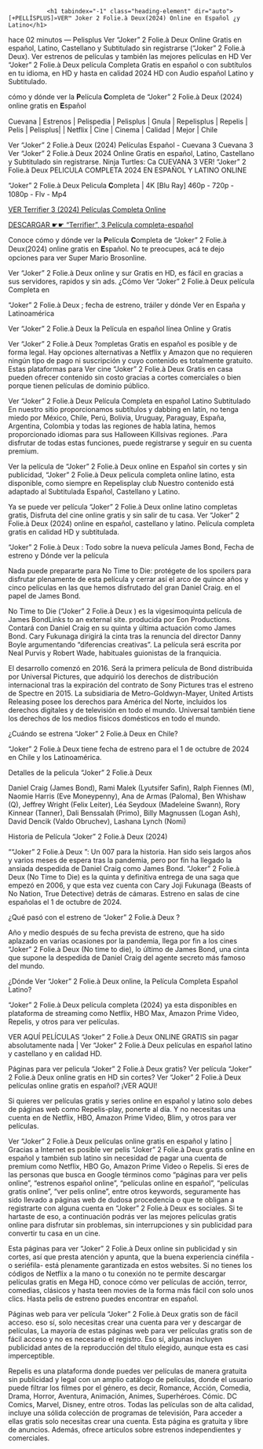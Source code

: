                <h1 tabindex="-1" class="heading-element" dir="auto"> [+PELLÍSPLUS]»VER™ Joker 2 Folie.à Deux(2024) Online en Español ¿y Latino</h1>

 hace 02 minutos — Pelisplus Ver “Joker” 2 Folie.à Deux Online Gratis en español, Latino, Castellano y Subtitulado sin registrarse (“Joker” 2 Folie.à Deux). Ver estrenos de películas y también las mejores películas en HD Ver “Joker” 2 Folie.à Deux película Completa Gratis en español o con subtítulos en tu idioma, en HD y hasta en calidad 2024 HD con Audio español Latino y Subtitulado.

cómo y dónde ver la 𝐏elícula 𝐂ompleta de “Joker” 2 Folie.à Deux (2024) online gratis en 𝐄spañol

Cuevana | Estrenos | Pelispedia | Pelisplus | Gnula | Repelisplus | Repelis | Pelis | Pelisplus| | Netflix | Cine | Cinema | Calidad | Mejor | Chile

Ver “Joker” 2 Folie.à Deux (2024) Películas Español - Cuevana 3 Cuevana 3 Ver “Joker” 2 Folie.à Deux 2024 Online Gratis en español, Latino, Castellano y Subtitulado sin registrarse. Ninja Turtles: Ca CUEVANA 3 VER! “Joker” 2 Folie.à Deux PELICULA COMPLETA 2024 EN ESPAÑOL Y LATINO ONLINE

“Joker” 2 Folie.à Deux Pelicula 𝐂ompleta | 4K [Blu Ray] 460p - 720p - 1080p - Flv - Mp4

<a href="https://bit.ly/4eJWLXj" rel="nofollow">VER Terrifier 3 (2024) Películas Completa Online</a>

<a href="https://bit.ly/4eJWLXj" rel="nofollow">DESCARGAR ☛☛ “Terrifier”, 3 Película completa-español</a>

Conoce cómo y dónde ver la 𝐏elícula 𝐂ompleta de “Joker” 2 Folie.à Deux(2024) online gratis en 𝐄spañol. No te preocupes, acá te dejo opciones para ver Super Mario Brosonline.

Ver “Joker” 2 Folie.à Deux online y sur Gratis en HD, es fácil en gracias a sus servidores, rapidos y sin ads. ¿Cómo Ver “Joker” 2 Folie.à Deux película Completa en

“Joker” 2 Folie.à Deux ; fecha de estreno, tráiler y dónde Ver en España y Latinoamérica

Ver “Joker” 2 Folie.à Deux la Película en español línea Online y Gratis

Ver “Joker” 2 Folie.à Deux ?ompletas Gratis en español es posible y de forma legal. Hay opciones alternativas a Netflix y Amazon que no requieren ningún tipo de pago ni suscripción y cuyo contenido es totalmente gratuito. Estas plataformas para Ver cine “Joker” 2 Folie.à Deux Gratis en casa pueden ofrecer contenido sin costo gracias a cortes comerciales o bien porque tienen películas de dominio público.

Ver “Joker” 2 Folie.à Deux Película Completa en español Latino Subtitulado En nuestro sitio proporcionamos subtítulos y dabbing en latín, no tenga miedo por México, Chile, Perú, Bolivia, Uruguay, Paraguay, España, Argentina, Colombia y todas las regiones de habla latina, hemos proporcionado idiomas para sus Halloween Killsivas regiones. .Para disfrutar de todas estas funciones, puede registrarse y seguir en su cuenta premium.

Ver la película de “Joker” 2 Folie.à Deux online en Español sin cortes y sin publicidad, “Joker” 2 Folie.à Deux pelicula completa online latino, esta disponible, como siempre en Repelisplay club Nuestro contenido está adaptado al Subtitulada Español, Castellano y Latino.

Ya se puede ver película “Joker” 2 Folie.à Deux online latino completas gratis, Disfruta del cine online gratis y sin salir de tu casa. Ver “Joker” 2 Folie.à Deux (2024) online en español, castellano y latino. Película completa gratis en calidad HD y subtitulada.

“Joker” 2 Folie.à Deux : Todo sobre la nueva película James Bond, Fecha de estreno y Dónde ver la película

Nada puede prepararte para No Time to Die: protégete de los spoilers para disfrutar plenamente de esta película y cerrar así el arco de quince años y cinco películas en las que hemos disfrutado del gran Daniel Craig. en el papel de James Bond.

No Time to Die (“Joker” 2 Folie.à Deux ) es la vigesimoquinta película de James BondLinks to an external site. producida por Eon Productions. Contará con Daniel Craig en su quinta y última actuación como James Bond. Cary Fukunaga dirigirá la cinta tras la renuncia del director Danny Boyle argumentando “diferencias creativas”. La película será escrita por Neal Purvis y Robert Wade, habituales guionistas de la franquicia.

El desarrollo comenzó en 2016. Será la primera película de Bond distribuida por Universal Pictures, que adquirió los derechos de distribución internacional tras la expiración del contrato de Sony Pictures tras el estreno de Spectre en 2015. La subsidiaria de Metro-Goldwyn-Mayer, United Artists Releasing posee los derechos para América del Norte, incluidos los derechos digitales y de televisión en todo el mundo. Universal también tiene los derechos de los medios físicos domésticos en todo el mundo.

¿Cuándo se estrena “Joker” 2 Folie.à Deux en Chile?

“Joker” 2 Folie.à Deux tiene fecha de estreno para el 1 de octubre de 2024 en Chile y los Latinoamérica.

Detalles de la pelicula “Joker” 2 Folie.à Deux

Daniel Craig (James Bond), Rami Malek (Lyutsifer Safin), Ralph Fiennes (M), Naomie Harris (Eve Moneypenny), Ana de Armas (Paloma), Ben Whishaw (Q), Jeffrey Wright (Felix Leiter), Léa Seydoux (Madeleine Swann), Rory Kinnear (Tanner), Dali Benssalah (Primo), Billy Magnussen (Logan Ash), David Dencik (Valdo Obruchev), Lashana Lynch (Nomi)

Historia de Película “Joker” 2 Folie.à Deux (2024)

““Joker” 2 Folie.à Deux ”: Un 007 para la historia. Han sido seis largos años y varios meses de espera tras la pandemia, pero por fin ha llegado la ansiada despedida de Daniel Craig como James Bond. “Joker” 2 Folie.à Deux (No Time to Die) es la quinta y definitiva entrega de una saga que empezó en 2006, y que esta vez cuenta con Cary Joji Fukunaga (Beasts of No Nation, True Detective) detrás de cámaras. Estreno en salas de cine españolas el 1 de octubre de 2024.

¿Qué pasó con el estreno de “Joker” 2 Folie.à Deux ?

Año y medio después de su fecha prevista de estreno, que ha sido aplazado en varias ocasiones por la pandemia, llega por fin a los cines “Joker” 2 Folie.à Deux (No time to die), lo último de James Bond, una cinta que supone la despedida de Daniel Craig del agente secreto más famoso del mundo.

¿Dónde Ver “Joker” 2 Folie.à Deux online, la Película Completa Español Latino?

“Joker” 2 Folie.à Deux película completa (2024) ya esta disponibles en plataforma de streaming como Netflix, HBO Max, Amazon Prime Video, Repelis, y otros para ver películas.

VER AQUÍ PELÍCULAS “Joker” 2 Folie.à Deux ONLINE GRATIS sin pagar absolutamente nada | Ver “Joker” 2 Folie.à Deux películas en español latino y castellano y en calidad HD.

Páginas para ver pelicula “Joker” 2 Folie.à Deux gratis? Ver película “Joker” 2 Folie.à Deux online gratis en HD sin cortes? Ver “Joker” 2 Folie.à Deux películas online gratis en español? ¡VER AQUI!

Si quieres ver películas gratis y series online en español y latino solo debes de páginas web como Repelis-play, ponerte al día. Y no necesitas una cuenta en de Netflix, HBO, Amazon Prime Video, Blim, y otros para ver películas.

Ver “Joker” 2 Folie.à Deux películas online gratis en español y latino | Gracias a Internet es posible ver pelis “Joker” 2 Folie.à Deux gratis online en español y también sub latino sin necesidad de pagar una cuenta de premium como Netflix, HBO Go, Amazon Prime Video o Repelis. Si eres de las personas que busca en Google términos como “páginas para ver pelis online”, “estrenos español online”, “películas online en español”, “películas gratis online”, “ver pelis online”, entre otros keywords, seguramente has sido llevado a páginas web de dudosa procedencia o que te obligan a registrarte con alguna cuenta en “Joker” 2 Folie.à Deux es sociales. Si te hartaste de eso, a continuación podrás ver las mejores películas gratis online para disfrutar sin problemas, sin interrupciones y sin publicidad para convertir tu casa en un cine.

Esta páginas para ver “Joker” 2 Folie.à Deux online sin publicidad y sin cortes, así que presta atención y apunta, que la buena experiencia cinéfila -o seriéfila- está plenamente garantizada en estos websites. Si no tienes los códigos de Netflix a la mano o tu conexión no te permite descargar películas gratis en Mega HD, conoce cómo ver películas de acción, terror, comedias, clásicos y hasta teen movies de la forma más fácil con solo unos clics. Hasta pelis de estreno puedes encontrar en español.

Páginas web para ver película “Joker” 2 Folie.à Deux gratis son de fácil acceso. eso sí, solo necesitas crear una cuenta para ver y descargar de películas, La mayoría de estas páginas web para ver películas gratis son de fácil acceso y no es necesario el registro. Eso sí, algunas incluyen publicidad antes de la reproducción del título elegido, aunque esta es casi imperceptible.

Repelis es una plataforma donde puedes ver películas de manera gratuita sin publicidad y legal con un amplio catálogo de películas, donde el usuario puede filtrar los filmes por el género, es decir, Romance, Acción, Comedia, Drama, Horror, Aventura, Animación, Animes, Superhéroes. Cómic. DC Comics, Marvel, Disney, entre otros. Todas las películas son de alta calidad, incluye una sólida colección de programas de televisión, Para acceder a ellas gratis solo necesitas crear una cuenta. Esta página es gratuita y libre de anuncios. Además, ofrece artículos sobre estrenos independientes y comerciales.
